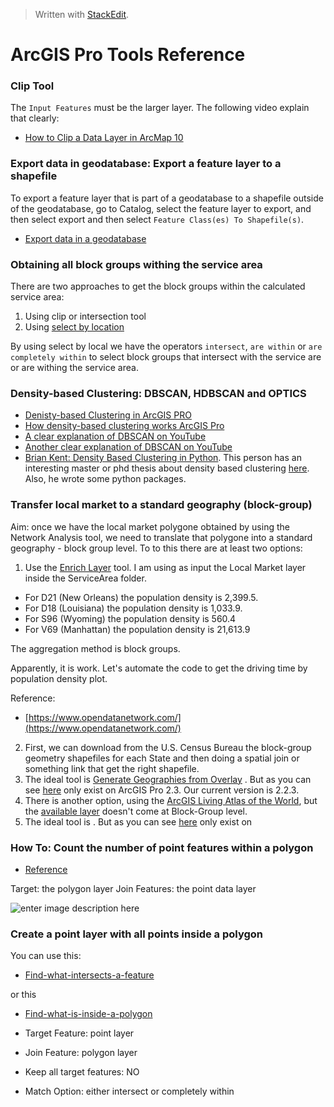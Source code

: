 > Written with [StackEdit](https://stackedit.io/).

# ArcGIS Pro Tools Reference

### Clip Tool

The `Input Features` must be the larger layer. The following video explain that clearly:

- [How to Clip a Data Layer in ArcMap 10](https://www.youtube.com/watch?v=6UF0l8Ly2U4)

### Export data in geodatabase: Export a feature layer to a shapefile

To export a feature layer that is part of a geodatabase to a shapefile outside of the geodatabase, go to Catalog, select the feature layer to export, and then select export and then select `Feature Class(es) To Shapefile(s)`.

- [Export data in a geodatabase](https://pro.arcgis.com/en/pro-app/help/data/geodatabases/overview/export-data.htm)

### Obtaining all block groups withing the service area

There are two approaches to get the block groups within the calculated service area:

1. Using clip or intersection tool
2. Using [select by location](http://desktop.arcgis.com/en/arcmap/10.3/map/working-with-layers/using-select-by-location.htm)

By using select by local we have the operators `intersect`, `are within` or `are completely within` to select block groups that intersect with the service are or are withing the service area.

### Density-based Clustering: DBSCAN, HDBSCAN and OPTICS

- [Denisty-based Clustering in ArcGIS PRO](https://pro.arcgis.com/en/pro-app/tool-reference/spatial-statistics/densitybasedclustering.htm)
- [How density-based clustering works ArcGIS Pro](https://pro.arcgis.com/en/pro-app/tool-reference/spatial-statistics/how-density-based-clustering-works.htm)
- [A clear explanation of DBSCAN on YouTube](https://www.youtube.com/watch?v=6jl9KkmgDIw)
- [Another clear explanation of DBSCAN on YouTube](https://www.youtube.com/watch?v=sKRUfsc8zp4)
- [Brian Kent: Density Based Clustering in Python](https://www.youtube.com/watch?v=5cOhL4B5waU). This person has an interesting master or phd thesis about density based clustering [here](https://www.cmu.edu/dietrich/psychology/cognitiveaxon/documents/kent_dissertation.pdf). Also, he wrote some python packages. 

### Transfer local market to a standard geography (block-group)

Aim: once we have the local market polygone obtained by using the Network Analysis tool, we need to translate that polygone into a standard geography - block group level. To to this there are at least two options:

1. Use the [Enrich Layer](https://pro.arcgis.com/en/pro-app/tool-reference/analysis/enrich-layer.htm) tool.  I am using as input the Local Market layer inside the ServiceArea folder. 

- For D21 (New Orleans) the population density is 2,399.5. 
- For D18 (Louisiana) the population density is 1,033.9.
- For S96 (Wyoming) the population density is 560.4
- For V69 (Manhattan) the population density is 21,613.9

The aggregation method is block groups. 

Apparently, it is work. Let's automate the code to get the driving time by population density plot. 

Reference: 
- [https://www.opendatanetwork.com/](https://www.opendatanetwork.com/)

2. First, we can download from the U.S. Census Bureau the block-group geometry  shapefiles for each State and then doing a spatial join or something link that get the right shapefile.
3. The ideal tool is [Generate Geographies from Overlay]([https://pro.arcgis.com/en/pro-app/tool-reference/business-analyst/generate-geographies-from-overlay.htm](https://pro.arcgis.com/en/pro-app/tool-reference/business-analyst/generate-geographies-from-overlay.htm)) . But as you can see [here]([https://pro.arcgis.com/en/pro-app/get-started/whats-new-in-arcgis-pro-2-3.htm](https://pro.arcgis.com/en/pro-app/get-started/whats-new-in-arcgis-pro-2-3.htm)) only exist on ArcGIS Pro 2.3. Our current version is 2.2.3. 
4. There is another option, using the [ArcGIS Living Atlas of the World](https://livingatlas.arcgis.com/en/browse/#d=2&q=%22ACS%20Population%20Variables%20-%20Boundaries%22), but the [available layer](https://www.arcgis.com/home/item.html?id=f430d25bf03744edbb1579e18c4bf6b8) doesn't come at Block-Group level.
5. The ideal tool is . But as you can see [here]([https://pro.arcgis.com/en/pro-app/get-started/whats-new-in-arcgis-pro-2-3.htm](https://pro.arcgis.com/en/pro-app/get-started/whats-new-in-arcgis-pro-2-3.htm)) only exist on 

### How To: Count the number of point features within a polygon

- [Reference](https://support.esri.com/en/technical-article/000008599)

Target: the polygon layer
Join Features: the point data layer

![enter image description here](https://s3-us-west-2.amazonaws.com/ist-app-support-files/000008599/00N39000003LL2C-0EMf20000001nAJ.png)

### Create a point layer with all points inside a polygon

You can use this:
- [Find-what-intersects-a-feature](https://pro.arcgis.com/en/pro-app/help/data/tables/find-what-intersects-a-feature.htm)

or this

- [Find-what-is-inside-a-polygon](https://pro.arcgis.com/en/pro-app/help/data/tables/find-what-is-inside-a-polygon.htm)

- Target Feature: point layer
- Join Feature: polygon layer
- Keep all target features: NO
- Match Option: either intersect or completely within 


<!--stackedit_data:
eyJoaXN0b3J5IjpbLTE2MDU0NTg4MiwtMTQ0MTI4MTUyNSw2Mj
c0MTgwMzYsMTA3NTczMTcyNywxMTM2MTc5NDQsLTEwODgyNTM4
NzMsLTE3MTkwNzYxNTEsNzYxMjE1Njg4LC0yNzc3MTk1OSwtOT
k1Njk4MTQyLDE4NDc4OTM0OTUsLTE3MTYzOTI0MzksMTU5MTQy
NzY0NiwtMTA5OTI4OTc0OF19
-->